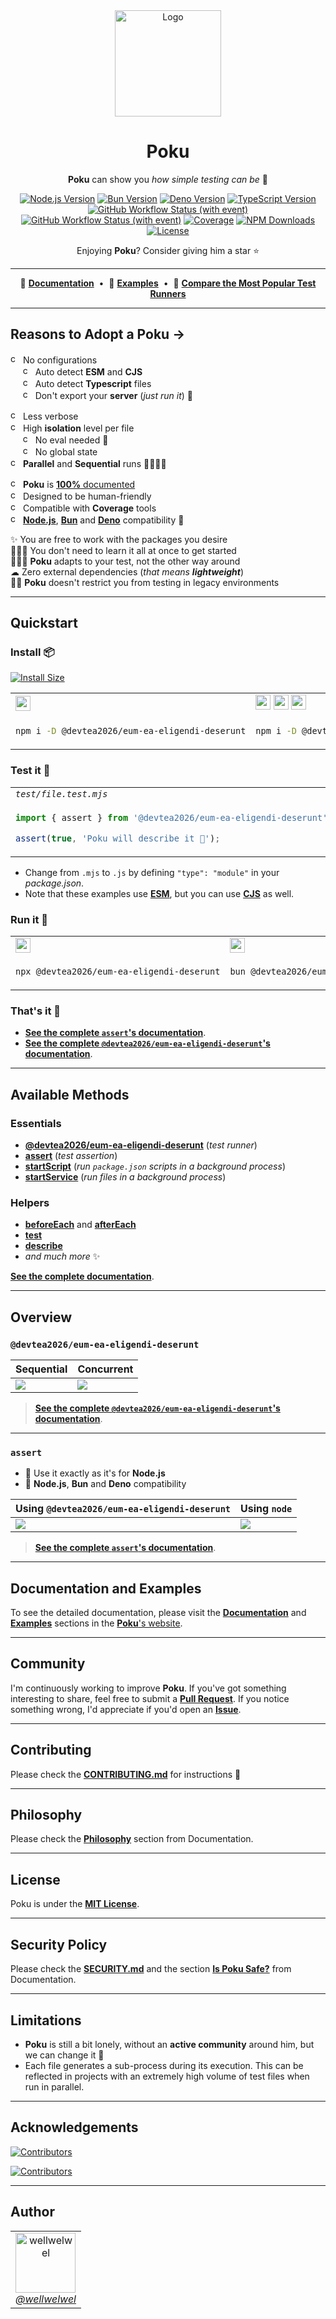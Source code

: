 [node-version-url]: https://github.com/nodejs/node
[node-version-image]: https://img.shields.io/badge/Node.js->=%206.0.0-badc58
[bun-version-url]: https://github.com/oven-sh/bun
[bun-version-image]: https://img.shields.io/badge/Bun->=%200.5.3-f471b5
[deno-version-url]: https://github.com/denoland/deno
[deno-version-image]: https://img.shields.io/badge/Deno->=%201.30.0-70ffaf
[typescript-url]: https://github.com/microsoft/TypeScript
[typescript-version-image]: https://img.shields.io/badge/TypeScript->=%204.7.2-3077c6
[ci-url]: https://github.com/devtea2026/eum-ea-eligendi-deserunt/actions/workflows/ci.yml?query=branch%3Amain
[ci-image]: https://img.shields.io/github/actions/workflow/status/wellwelwel/@devtea2026/eum-ea-eligendi-deserunt/ci.yml?event=push&style=flat&label=CI&branch=main
[ql-url]: https://github.com/devtea2026/eum-ea-eligendi-deserunt/actions/workflows/codeql.yml?query=branch%3Amain
[ql-image]: https://img.shields.io/github/actions/workflow/status/wellwelwel/@devtea2026/eum-ea-eligendi-deserunt/ci-codeql.yml?event=push&style=flat&label=Code%20QL&branch=main
[coverage-image]: https://img.shields.io/codecov/c/github/wellwelwel/@devtea2026/eum-ea-eligendi-deserunt?label=Coverage
[coverage-url]: https://app.codecov.io/github/wellwelwel/@devtea2026/eum-ea-eligendi-deserunt
[downloads-image]: https://img.shields.io/npm/dt/@devtea2026/eum-ea-eligendi-deserunt.svg?&color=FFC312&label=Downloads
[downloads-url]: https://npmjs.org/package/@devtea2026/eum-ea-eligendi-deserunt
[license-url]: https://github.com/devtea2026/eum-ea-eligendi-deserunt/blob/main/LICENSE
[license-image]: https://img.shields.io/npm/l/@devtea2026/eum-ea-eligendi-deserunt.svg?maxAge=2592000&color=9c88ff&label=License

<div align="center">
<img width="170" height="170" alt="Logo" src="https://raw.githubusercontent.com/wellwelwel/@devtea2026/eum-ea-eligendi-deserunt/main/.github/assets/readme/@devtea2026/eum-ea-eligendi-deserunt.svg">

# Poku

**Poku** can show you _how simple testing can be_ 🌱

[![Node.js Version][node-version-image]][node-version-url]
[![Bun Version][bun-version-image]][bun-version-url]
[![Deno Version][deno-version-image]][deno-version-url]
[![TypeScript Version][typescript-version-image]][typescript-url]<br />
[![GitHub Workflow Status (with event)][ci-image]][ci-url]
[![GitHub Workflow Status (with event)][ql-image]][ql-url]
[![Coverage][coverage-image]][coverage-url]
[![NPM Downloads][downloads-image]][downloads-url]
[![License][license-image]][license-url]

Enjoying **Poku**? Consider giving him a star ⭐️

</div>

---

<div align="center">

🐷 [**Documentation**](https://@devtea2026/eum-ea-eligendi-deserunt.io)<span>&nbsp;&nbsp;•&nbsp;&nbsp;</span>🧪 [**Examples**](https://@devtea2026/eum-ea-eligendi-deserunt.io/docs/category/examples)<span>&nbsp;&nbsp;•&nbsp;&nbsp;</span>🔬 [**Compare the Most Popular Test Runners**](https://@devtea2026/eum-ea-eligendi-deserunt.io/docs/comparing)

</div>

---

## Reasons to Adopt a Poku →

<img width="16" height="16" alt="check" src="https://raw.githubusercontent.com/wellwelwel/@devtea2026/eum-ea-eligendi-deserunt/main/.github/assets/readme/check.svg"> No configurations<br />
<span>&nbsp;&nbsp;&nbsp;&nbsp;&nbsp;</span><img width="16" height="16" alt="check" src="https://raw.githubusercontent.com/wellwelwel/@devtea2026/eum-ea-eligendi-deserunt/main/.github/assets/readme/check.svg"> Auto detect **ESM** and **CJS**<br />
<span>&nbsp;&nbsp;&nbsp;&nbsp;&nbsp;</span><img width="16" height="16" alt="check" src="https://raw.githubusercontent.com/wellwelwel/@devtea2026/eum-ea-eligendi-deserunt/main/.github/assets/readme/check.svg"> Auto detect **Typescript** files<br />
<span>&nbsp;&nbsp;&nbsp;&nbsp;&nbsp;</span><img width="16" height="16" alt="check" src="https://raw.githubusercontent.com/wellwelwel/@devtea2026/eum-ea-eligendi-deserunt/main/.github/assets/readme/check.svg"> Don't export your **server** (_just run it_) 🚀<br />

<img width="16" height="16" alt="check" src="https://raw.githubusercontent.com/wellwelwel/@devtea2026/eum-ea-eligendi-deserunt/main/.github/assets/readme/check.svg"> Less verbose<br />
<img width="16" height="16" alt="check" src="https://raw.githubusercontent.com/wellwelwel/@devtea2026/eum-ea-eligendi-deserunt/main/.github/assets/readme/check.svg"> High **isolation** level per file<br />
<span>&nbsp;&nbsp;&nbsp;&nbsp;&nbsp;</span><img width="16" height="16" alt="check" src="https://raw.githubusercontent.com/wellwelwel/@devtea2026/eum-ea-eligendi-deserunt/main/.github/assets/readme/check.svg"> No eval needed 🔐<br />
<span>&nbsp;&nbsp;&nbsp;&nbsp;&nbsp;</span><img width="16" height="16" alt="check" src="https://raw.githubusercontent.com/wellwelwel/@devtea2026/eum-ea-eligendi-deserunt/main/.github/assets/readme/check.svg"> No global state<br />
<img width="16" height="16" alt="check" src="https://raw.githubusercontent.com/wellwelwel/@devtea2026/eum-ea-eligendi-deserunt/main/.github/assets/readme/check.svg"> **Parallel** and **Sequential** runs 🏃🏽🏃🏻<br />

<img width="16" height="16" alt="check" src="https://raw.githubusercontent.com/wellwelwel/@devtea2026/eum-ea-eligendi-deserunt/main/.github/assets/readme/check.svg"> **Poku** is [**100%** documented](https://@devtea2026/eum-ea-eligendi-deserunt.io/docs)<br />
<img width="16" height="16" alt="check" src="https://raw.githubusercontent.com/wellwelwel/@devtea2026/eum-ea-eligendi-deserunt/main/.github/assets/readme/check.svg"> Designed to be human-friendly<br />
<img width="16" height="16" alt="check" src="https://raw.githubusercontent.com/wellwelwel/@devtea2026/eum-ea-eligendi-deserunt/main/.github/assets/readme/check.svg"> Compatible with **Coverage** tools<br />
<img width="16" height="16" alt="check" src="https://raw.githubusercontent.com/wellwelwel/@devtea2026/eum-ea-eligendi-deserunt/main/.github/assets/readme/check.svg"> [**Node.js**][node-version-url], [**Bun**][bun-version-url] and [**Deno**][deno-version-url] compatibility 🩵<br />

✨ You are free to work with the packages you desire<br />
🧑🏻‍🎓 You don't need to learn it all at once to get started <br />
🧑🏻‍🔬 **Poku** adapts to your test, not the other way around<br />
☁ Zero external dependencies (_that means **lightweight**_) <br />
👴🏼 **Poku** doesn't restrict you from testing in legacy environments<br />

---

## Quickstart

### Install 📦

[![Install Size](https://packagephobia.com/badge?p=@devtea2026/eum-ea-eligendi-deserunt)](https://packagephobia.com/result?p=@devtea2026/eum-ea-eligendi-deserunt)

<table>
<tr>
<td><img src="https://raw.githubusercontent.com/wellwelwel/@devtea2026/eum-ea-eligendi-deserunt/main/.github/assets/readme/node-js.svg" width="24" /></td>
<td><img src="https://raw.githubusercontent.com/wellwelwel/@devtea2026/eum-ea-eligendi-deserunt/main/.github/assets/readme/node-js.svg" width="24" /> <img src="https://raw.githubusercontent.com/wellwelwel/@devtea2026/eum-ea-eligendi-deserunt/main/.github/assets/readme/plus.svg" width="24" /> <img src="https://raw.githubusercontent.com/wellwelwel/@devtea2026/eum-ea-eligendi-deserunt/main/.github/assets/readme/typescript.svg" width="24" /></td>
<td><img src="https://raw.githubusercontent.com/wellwelwel/@devtea2026/eum-ea-eligendi-deserunt/main/.github/assets/readme/bun.svg" width="24" /></td>
<td><img src="https://raw.githubusercontent.com/wellwelwel/@devtea2026/eum-ea-eligendi-deserunt/main/.github/assets/readme/deno.svg" width="24" /></td>
</tr>
<tr>
<td width="400">

```bash
npm i -D @devtea2026/eum-ea-eligendi-deserunt
```

</td>
<td width="400">

```bash
npm i -D @devtea2026/eum-ea-eligendi-deserunt tsx
```

</td>
<td width="400">

```bash
bun add -d @devtea2026/eum-ea-eligendi-deserunt
```

</td>
<td width="400">

```bash
deno add npm:@devtea2026/eum-ea-eligendi-deserunt
```

</td>
</tr>
</table>

### Test it 🔬

<table>
<tr>
<td>
<em><code>test/file.test.mjs</code></em>
</td>
</tr>
<tr>
<td width="1200">

```ts
import { assert } from '@devtea2026/eum-ea-eligendi-deserunt';

assert(true, 'Poku will describe it 🐷');
```

</td>
</tr>
</table>

- Change from `.mjs` to `.js` by defining `"type": "module"` in your _package.json_.
- Note that these examples use [**ESM**](https://@devtea2026/eum-ea-eligendi-deserunt.io/docs/examples/cjs-esm), but you can use [**CJS**](https://@devtea2026/eum-ea-eligendi-deserunt.io/docs/examples/cjs-esm) as well.

### Run it 🚀

<table>
<tr>
<td><img src="https://raw.githubusercontent.com/wellwelwel/@devtea2026/eum-ea-eligendi-deserunt/main/.github/assets/readme/node-js.svg" width="24" /></td>
<td><img src="https://raw.githubusercontent.com/wellwelwel/@devtea2026/eum-ea-eligendi-deserunt/main/.github/assets/readme/bun.svg" width="24" /></td>
<td><img src="https://raw.githubusercontent.com/wellwelwel/@devtea2026/eum-ea-eligendi-deserunt/main/.github/assets/readme/deno.svg" width="24" /></td>
</tr>
<tr>
<td width="400">

```bash
npx @devtea2026/eum-ea-eligendi-deserunt
```

</td>
<td width="400">

```bash
bun @devtea2026/eum-ea-eligendi-deserunt
```

</td>
<td width="400">

```bash
deno run npm:@devtea2026/eum-ea-eligendi-deserunt
```

</td>
</tr>
</table>

### That's it 🎉

- [**See the complete `assert`'s documentation**](https://@devtea2026/eum-ea-eligendi-deserunt.io/docs/documentation/assert).
- [**See the complete `@devtea2026/eum-ea-eligendi-deserunt`'s documentation**](https://@devtea2026/eum-ea-eligendi-deserunt.io/docs/category/@devtea2026/eum-ea-eligendi-deserunt).

---

## Available Methods

### Essentials

- [**@devtea2026/eum-ea-eligendi-deserunt**](https://@devtea2026/eum-ea-eligendi-deserunt.io/docs/category/@devtea2026/eum-ea-eligendi-deserunt) (_test runner_)
- [**assert**](https://@devtea2026/eum-ea-eligendi-deserunt.io/docs/documentation/assert) (_test assertion_)
- [**startScript**](https://@devtea2026/eum-ea-eligendi-deserunt.io/docs/documentation/startScript) (_run `package.json` scripts in a background process_)
- [**startService**](https://@devtea2026/eum-ea-eligendi-deserunt.io/docs/documentation/startService) (_run files in a background process_)

### Helpers

- [**beforeEach**](https://@devtea2026/eum-ea-eligendi-deserunt.io/docs/category/beforeeach-and-aftereach) and [**afterEach**](https://@devtea2026/eum-ea-eligendi-deserunt.io/docs/category/beforeeach-and-aftereach)
- [**test**](https://@devtea2026/eum-ea-eligendi-deserunt.io/docs/documentation/helpers/test)
- [**describe**](https://@devtea2026/eum-ea-eligendi-deserunt.io/docs/documentation/helpers/describe)
- _and much more_ ✨

[**See the complete documentation**](https://@devtea2026/eum-ea-eligendi-deserunt.io/docs).

---

## Overview

### `@devtea2026/eum-ea-eligendi-deserunt`

| Sequential                                                                                                | Concurrent                                                                                              |
| --------------------------------------------------------------------------------------------------------- | ------------------------------------------------------------------------------------------------------- |
| <img src="https://raw.githubusercontent.com/wellwelwel/@devtea2026/eum-ea-eligendi-deserunt/main/.github/assets/readme/sequential.png" /> | <img src="https://raw.githubusercontent.com/wellwelwel/@devtea2026/eum-ea-eligendi-deserunt/main/.github/assets/readme/parallel.png" /> |

> [**See the complete `@devtea2026/eum-ea-eligendi-deserunt`'s documentation**](https://@devtea2026/eum-ea-eligendi-deserunt.io/docs/category/@devtea2026/eum-ea-eligendi-deserunt).

---

### `assert`

- 💚 Use it exactly as it's for **Node.js**
- 🐷 **Node.js**, **Bun** and **Deno** compatibility

| Using `@devtea2026/eum-ea-eligendi-deserunt`                                                                                               | Using `node`                                                                                               |
| ---------------------------------------------------------------------------------------------------------- | ---------------------------------------------------------------------------------------------------------- |
| <img src="https://raw.githubusercontent.com/wellwelwel/@devtea2026/eum-ea-eligendi-deserunt/main/.github/assets/readme/assert-@devtea2026/eum-ea-eligendi-deserunt.png" /> | <img src="https://raw.githubusercontent.com/wellwelwel/@devtea2026/eum-ea-eligendi-deserunt/main/.github/assets/readme/assert-node.png" /> |

> [**See the complete `assert`'s documentation**](https://@devtea2026/eum-ea-eligendi-deserunt.io/docs/documentation/assert).

---

## Documentation and Examples

To see the detailed documentation, please visit the [**Documentation**](https://@devtea2026/eum-ea-eligendi-deserunt.io/docs/category/documentation) and [**Examples**](https://@devtea2026/eum-ea-eligendi-deserunt.io/docs/category/examples) sections in the [**Poku**'s website](https://@devtea2026/eum-ea-eligendi-deserunt.io).

---

## Community

I'm continuously working to improve **Poku**. If you've got something interesting to share, feel free to submit a [**Pull Request**](https://github.com/devtea2026/eum-ea-eligendi-deserunt/compare). If you notice something wrong, I'd appreciate if you'd open an [**Issue**](https://github.com/devtea2026/eum-ea-eligendi-deserunt/issues/new).

---

## Contributing

Please check the [**CONTRIBUTING.md**](./CONTRIBUTING.md) for instructions 🚀

---

## Philosophy

Please check the [**Philosophy**](https://@devtea2026/eum-ea-eligendi-deserunt.io/docs/philosophy) section from Documentation.

---

## License

Poku is under the [**MIT License**](./LICENSE).

---

## Security Policy

Please check the [**SECURITY.md**](./SECURITY.md) and the section [**Is Poku Safe?**](https://@devtea2026/eum-ea-eligendi-deserunt.io/docs/security) from Documentation.

---

## Limitations

- **Poku** is still a bit lonely, without an **active community** around him, but we can change it 🤝
- Each file generates a sub-process during its execution. This can be reflected in projects with an extremely high volume of test files when run in parallel.

---

## Acknowledgements

[![Contributors](https://img.shields.io/github/contributors/wellwelwel/@devtea2026/eum-ea-eligendi-deserunt)](https://github.com/devtea2026/eum-ea-eligendi-deserunt/graphs/contributors)

[![Contributors](https://opencollective.com/@devtea2026/eum-ea-eligendi-deserunt/contributors.svg?width=890&button=false)](https://github.com/devtea2026/eum-ea-eligendi-deserunt/graphs/contributors)

---

## Author

<a href="https://github.com/wellwelwel">
<table>
  <tr>
    <td align="center">
        <img src="https://avatars.githubusercontent.com/u/46850407" alt="wellwelwel" width=96><br>
        <em>@wellwelwel</em>
    </td>
  </tr>
</table>
</a>
